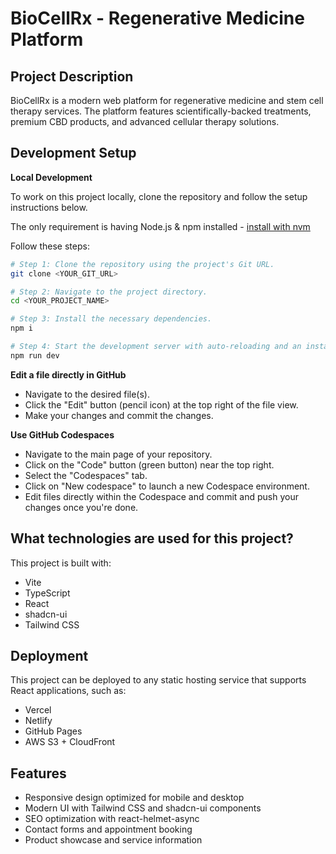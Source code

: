 # BioCellRx - Regenerative Medicine Platform

## Project Description

BioCellRx is a modern web platform for regenerative medicine and stem cell therapy services. The platform features scientifically-backed treatments, premium CBD products, and advanced cellular therapy solutions.

## Development Setup

**Local Development**

To work on this project locally, clone the repository and follow the setup instructions below.

The only requirement is having Node.js & npm installed - [install with nvm](https://github.com/nvm-sh/nvm#installing-and-updating)

Follow these steps:

```sh
# Step 1: Clone the repository using the project's Git URL.
git clone <YOUR_GIT_URL>

# Step 2: Navigate to the project directory.
cd <YOUR_PROJECT_NAME>

# Step 3: Install the necessary dependencies.
npm i

# Step 4: Start the development server with auto-reloading and an instant preview.
npm run dev
```

**Edit a file directly in GitHub**

- Navigate to the desired file(s).
- Click the "Edit" button (pencil icon) at the top right of the file view.
- Make your changes and commit the changes.

**Use GitHub Codespaces**

- Navigate to the main page of your repository.
- Click on the "Code" button (green button) near the top right.
- Select the "Codespaces" tab.
- Click on "New codespace" to launch a new Codespace environment.
- Edit files directly within the Codespace and commit and push your changes once you're done.

## What technologies are used for this project?

This project is built with:

- Vite
- TypeScript
- React
- shadcn-ui
- Tailwind CSS

## Deployment

This project can be deployed to any static hosting service that supports React applications, such as:

- Vercel
- Netlify
- GitHub Pages
- AWS S3 + CloudFront

## Features

- Responsive design optimized for mobile and desktop
- Modern UI with Tailwind CSS and shadcn-ui components
- SEO optimization with react-helmet-async
- Contact forms and appointment booking
- Product showcase and service information

 
